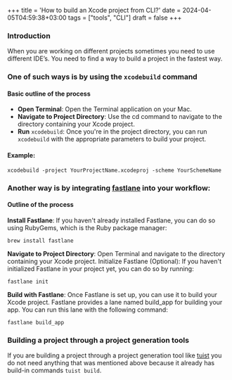 +++
title = 'How to build an Xcode project from CLI?'
date = 2024-04-05T04:59:38+03:00
tags = ["tools", "CLI"]
draft = false
+++

### Introduction
When you are working on different projects  sometimes  you need to use different  IDE’s. You need to find a way to build a project in the fastest way. 

### One of such ways is by using the `xcodebuild` command
#### Basic outline of the process
- **Open Terminal**: Open the Terminal application on your Mac.
- **Navigate to Project Directory**: Use the cd command to navigate to the directory containing your Xcode project.
- **Run** `xcodebuild`: Once you're in the project directory, you can run `xcodebuild` with the appropriate parameters to build your project. 

#### Example:
``` 
xcodebuild -project YourProjectName.xcodeproj -scheme YourSchemeName
```

### Another way is by integrating [fastlane](https://fastlane.tools/) into your workflow:
#### Outline of the process
**Install Fastlane**: If you haven't already installed Fastlane, you can do so using RubyGems, which is the Ruby package manager:

```
brew install fastlane
```

**Navigate to Project Directory**: Open Terminal and navigate to the directory containing your Xcode project.
Initialize Fastlane (Optional): If you haven't initialized Fastlane in your project yet, you can do so by running:

```
fastlane init
```

**Build with Fastlane**: Once Fastlane is set up, you can use it to build your Xcode project. Fastlane provides a lane named build_app for building your app. You can run this lane with the following command:
```
fastlane build_app
```

### Building a project through a project generation tools
If you are building a project through a project generation tool like [tuist](https://github.com/tuist/tuist) you do not need anything that was mentioned above because it already has build-in commands `tuist build`.

